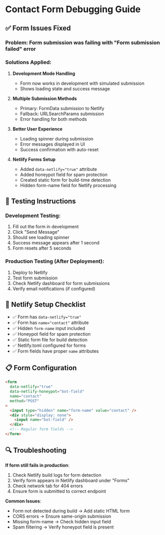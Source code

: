 # Contact Form Debugging Guide

## ✅ Form Issues Fixed

### **Problem**: Form submission was failing with "Form submission failed" error

### **Solutions Applied**:

1. **Development Mode Handling**

   - Form now works in development with simulated submission
   - Shows loading state and success message

2. **Multiple Submission Methods**

   - Primary: FormData submission to Netlify
   - Fallback: URLSearchParams submission
   - Error handling for both methods

3. **Better User Experience**

   - Loading spinner during submission
   - Error messages displayed in UI
   - Success confirmation with auto-reset

4. **Netlify Forms Setup**
   - Added `data-netlify="true"` attribute
   - Added honeypot field for spam protection
   - Created static form for build-time detection
   - Hidden form-name field for Netlify processing

## 🧪 Testing Instructions

### **Development Testing**:

1. Fill out the form in development
2. Click "Send Message"
3. Should see loading spinner
4. Success message appears after 1 second
5. Form resets after 5 seconds

### **Production Testing** (After Deployment):

1. Deploy to Netlify
2. Test form submission
3. Check Netlify dashboard for form submissions
4. Verify email notifications (if configured)

## 🔧 Netlify Setup Checklist

- ✅ Form has `data-netlify="true"`
- ✅ Form has `name="contact"` attribute
- ✅ Hidden `form-name` input included
- ✅ Honeypot field for spam protection
- ✅ Static form file for build detection
- ✅ Netlify.toml configured for forms
- ✅ Form fields have proper `name` attributes

## 📋 Form Configuration

```html
<form
  data-netlify="true"
  data-netlify-honeypot="bot-field"
  name="contact"
  method="POST"
>
  <input type="hidden" name="form-name" value="contact" />
  <div style="display: none">
    <input name="bot-field" />
  </div>
  <!-- Regular form fields -->
</form>
```

## 🔍 Troubleshooting

**If form still fails in production**:

1. Check Netlify build logs for form detection
2. Verify form appears in Netlify dashboard under "Forms"
3. Check network tab for 404 errors
4. Ensure form is submitted to correct endpoint

**Common Issues**:

- Form not detected during build → Add static HTML form
- CORS errors → Ensure same-origin submission
- Missing form-name → Check hidden input field
- Spam filtering → Verify honeypot field is present
